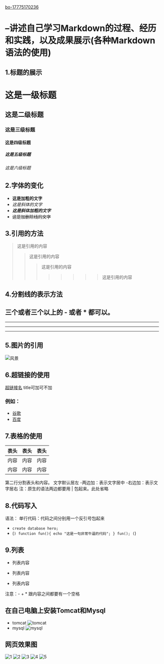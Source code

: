 [bo-17775170236](https://github.com/bo-17775170236)
# –讲述自己学习Markdown的过程、经历和实践，以及成果展示(各种Markdown语法的使用)
## 1.标题的展示
# 这是一级标题
## 这是二级标题
### 这是三级标题
#### 这是四级标题
##### 这是五级标题
###### 这是六级标题
## 2.字体的变化
 - **这是加粗的文字**  
 - *这是斜体的文字*  
 - ***这是斜体加粗的文字***  
 - ~~这是加删除线的文字~~  
## 3.引用的方法
>这是引用的内容
>>这是引用的内容
>>>这是引用的内容
>>>>>>>>这是引用的内容
## 4.分割线的表示方法
三个或者三个以上的 - 或者 * 都可以。
---
----
***
*****
## 5.图片的引用
![风景](http://a3.qpic.cn/psb?/V13fJoaH2EnU0x/E3pWGiLCeuv5ofGv21m9J1USauzameNNonuMeXxGKwE!/b/dLYAAAAAAAAA&ek=1&kp=1&pt=0&bo=sAQgA7AEIAMRADc!&tl=1&tm=1574938800&sce=0-12-12&rf=viewer_311)


## 6.超链接的使用
[超链接名](超链接地址 "超链接title")
title可加可不加
### 例如：
- [谷歌](http://google.com)
- [百度](http://baidu.com)
## 7.表格的使用
表头|表头|表头
---|:--:|---:
内容|内容|内容
内容|内容|内容

第二行分割表头和内容。
文字默认居左
-两边加：表示文字居中
-右边加：表示文字居右
注：原生的语法两边都要用 | 包起来。此处省略
## 8.代码写入
语法：
单行代码：代码之间分别用一个反引号包起来
- `create database hero;`
- (```)
    function fun(){
         echo "这是一句非常牛逼的代码";
    }
    fun();
(```)
## 9.列表
- 列表内容
+ 列表内容
* 列表内容        

注意：- + * 跟内容之间都要有一个空格
## 在自己电脑上安装Tomcat和Mysql
- tomcat
![tomcat](http://m.qpic.cn/psb?/V13fJoaH2EnU0x/XslGc1ArJLTDvRYCJR.FNjCQqI7Jwpvs*PvDHixCfpo!/b/dLYAAAAAAAAA&bo=KQQHAgAAAAADFxo!&rf=viewer_4)
- mysql
![mysql](http://m.qpic.cn/psb?/V13fJoaH2EnU0x/xYcaDIsaha4d0bol2i4XsNoT8vduuhT8Ptbwuz2eAXY!/b/dLYAAAAAAAAA&bo=4QMXBAAAAAADF8M!&rf=viewer_4)
## 网页效果图
![1](http://a2.qpic.cn/psb?/V13fJoaH2EnU0x/esf9ScJE5qaYFkiw2r5EdpcDLM5dawAMxQhzg.HsNzw!/b/dFEBAAAAAAAA&ek=1&kp=1&pt=0&bo=gAc4BAAAAAADZ*k!&tl=1&vuin=1413642083&tm=1574946000&sce=60-1-1&rf=viewer_4)
![2](http://m.qpic.cn/psb?/V13fJoaH2EnU0x/t1OwgeQFXGF7im2ctOU68.89GQiTXHJz..V5MWSTpL4!/b/dLYAAAAAAAAA&bo=gAcQBAAAAAADV.E!&rf=viewer_4)
![3](http://m.qpic.cn/psb?/V13fJoaH2EnU0x/sVADihEP82UylP5Oo7VAwwoyx9atYpVRzCaW1KAi0nU!/b/dL8AAAAAAAAA&bo=gAcQBAAAAAADd8E!&rf=viewer_4)
![4](http://m.qpic.cn/psb?/V13fJoaH2EnU0x/6tFomRVZ20EtH8wLZ5j1Y6SVw1szjEC9QfZzEMzMGoQ!/b/dL8AAAAAAAAA&bo=gAcQBAAAAAADhzE!&rf=viewer_4)
![5](http://m.qpic.cn/psb?/V13fJoaH2EnU0x/Or6bWtm3tZCYkVa3rr5o6Vp0Kee8H0aY5nL*UwzSZRc!/b/dFABAAAAAAAA&bo=gAcQBAAAAAADd8E!&rf=viewer_4)
